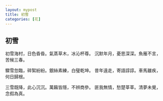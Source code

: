 ```yaml
---
layout: mypost
title: 初雪
categories: [花]
---
```


## 初雪

初雪海村，日色昏昏。氣蒸草木，冰沁杯尊。
沉默年月，憂思深深。魚雁不言，苦候三春。

驟雪忽臨，碎絮紛紛。銀絲素練，白璧乾坤。
昔年遠走，寄語諄諄。車馬雖疾，何日歸根。

三雪既降，此心沉沉。萬籟皆隱，不辨商參。
匪我無情，愁楚莘莘。清夢未覺，念假為真。
